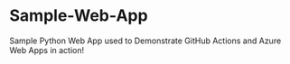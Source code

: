 # Sample-Web-App
Sample Python Web App used to Demonstrate GitHub Actions and Azure Web Apps in action!
